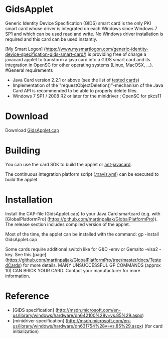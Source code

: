 # GidsApplet
Generic Identity Device Specification (GIDS) smart card is the only PKI smart card whose driver is integrated on each Windows since Windows 7 SP1 and which can be used read and write. No Windows driver installation is required and this card can be used instantly.

[My Smart Logon] (https://www.mysmartlogon.com/generic-identity-device-specification-gids-smart-card/)  is providing free of charge a javacard applet to transform a java card into a GIDS smart card and its integration in OpenSC for other operating systems (Linux, MacOSX, …).
#General requirements

* Java Card version 2.2.1 or above (see the list of [tested cards](https://www.mysmartlogon.com/generic-identity-device-specification-gids-smart-card/tested-cards/))
* Implementation of the "requestObjectDeletion()"-mechanism of the Java Card API is recommended to be able to properly delete files.
* Windows 7 SP1 / 2008 R2 or later for the minidriver ; OpenSC for pkcs11

# Download

Download [GidsApplet.cap](https://github.com/vletoux/GidsApplet/releases)

# Building

You can use the card SDK to build the applet or [ant-javacard](https://github.com/martinpaljak/ant-javacard).

The continuous integration platform script ([.travis.yml](.travis.yml)) can be executed to build the applet.

# Installation

Install the CAP-file (GidsApplet.cap) to your Java Card smartcard (e.g. with [GlobalPlatformPro] (https://github.com/martinpaljak/GlobalPlatformPro)).
The release section includes compiled version of the applet.

Most of the time, the applet can be installed with the command:
gp -install GidsApplet.cap

Some cards require additional switch like for G&D -emv or Gemalto -visa2 -key. See this [page] (https://github.com/martinpaljak/GlobalPlatformPro/tree/master/docs/TestedCards) for more details.
MANY UNSUCCESSFUL GP COMMANDS (approx 10) CAN BRICK YOUR CARD. Contact your manufacturer for more information.

# Reference
* [GIDS specification] (http://msdn.microsoft.com/en-us/library/windows/hardware/dn642100%28v=vs.85%29.aspx)
* [minidriver specification] (http://msdn.microsoft.com/en-us/library/windows/hardware/dn631754%28v=vs.85%29.aspx) (for card initialization)

